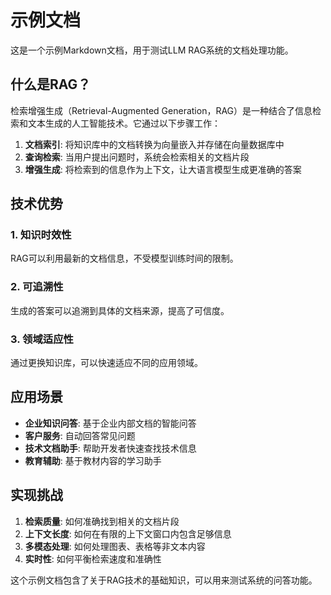 # 示例文档

这是一个示例Markdown文档，用于测试LLM RAG系统的文档处理功能。

## 什么是RAG？

检索增强生成（Retrieval-Augmented Generation，RAG）是一种结合了信息检索和文本生成的人工智能技术。它通过以下步骤工作：

1. **文档索引**: 将知识库中的文档转换为向量嵌入并存储在向量数据库中
2. **查询检索**: 当用户提出问题时，系统会检索相关的文档片段
3. **增强生成**: 将检索到的信息作为上下文，让大语言模型生成更准确的答案

## 技术优势

### 1. 知识时效性
RAG可以利用最新的文档信息，不受模型训练时间的限制。

### 2. 可追溯性
生成的答案可以追溯到具体的文档来源，提高了可信度。

### 3. 领域适应性
通过更换知识库，可以快速适应不同的应用领域。

## 应用场景

- **企业知识问答**: 基于企业内部文档的智能问答
- **客户服务**: 自动回答常见问题
- **技术文档助手**: 帮助开发者快速查找技术信息
- **教育辅助**: 基于教材内容的学习助手

## 实现挑战

1. **检索质量**: 如何准确找到相关的文档片段
2. **上下文长度**: 如何在有限的上下文窗口内包含足够信息
3. **多模态处理**: 如何处理图表、表格等非文本内容
4. **实时性**: 如何平衡检索速度和准确性

这个示例文档包含了关于RAG技术的基础知识，可以用来测试系统的问答功能。